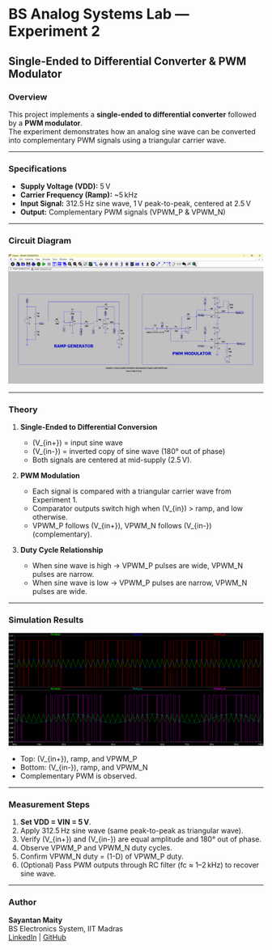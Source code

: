 # BS Analog Systems Lab — Experiment 2
## Single-Ended to Differential Converter & PWM Modulator

### **Overview**
This project implements a **single-ended to differential converter** followed by a **PWM modulator**.  
The experiment demonstrates how an analog sine wave can be converted into complementary PWM signals using a triangular carrier wave.

---

### **Specifications**
- **Supply Voltage (VDD):** 5 V
- **Carrier Frequency (Ramp):** ~5 kHz
- **Input Signal:** 312.5 Hz sine wave, 1 V peak-to-peak, centered at 2.5 V
- **Output:** Complementary PWM signals (VPWM_P & VPWM_N)

---

### **Circuit Diagram**
![Circuit Schematic](https://github.com/Sayantan-Maity-hub/Analog_System_Lab_PWM_Modulator/blob/main/circuit_diagram.png)

---

### **Theory**
1. **Single-Ended to Differential Conversion**  
   - \(V_{in+}\) = input sine wave  
   - \(V_{in-}\) = inverted copy of sine wave (180° out of phase)  
   - Both signals are centered at mid-supply (2.5 V).

2. **PWM Modulation**  
   - Each signal is compared with a triangular carrier wave from Experiment 1.
   - Comparator outputs switch high when \(V_{in}\) > ramp, and low otherwise.
   - VPWM_P follows \(V_{in+}\), VPWM_N follows \(V_{in-}\) (complementary).

3. **Duty Cycle Relationship**  
   - When sine wave is high → VPWM_P pulses are wide, VPWM_N pulses are narrow.
   - When sine wave is low → VPWM_P pulses are narrow, VPWM_N pulses are wide.

---

### **Simulation Results**
![PWM Waveforms](https://github.com/Sayantan-Maity-hub/Analog_System_Lab_PWM_Modulator/blob/main/LTspice_output.png)  
- Top: \(V_{in+}\), ramp, and VPWM_P  
- Bottom: \(V_{in-}\), ramp, and VPWM_N  
- Complementary PWM is observed.

---

### **Measurement Steps**
1. **Set VDD = VIN = 5 V**.
2. Apply 312.5 Hz sine wave (same peak-to-peak as triangular wave).
3. Verify \(V_{in+}\) and \(V_{in-}\) are equal amplitude and 180° out of phase.
4. Observe VPWM_P and VPWM_N duty cycles.
5. Confirm VPWM_N duty = \(1-D\) of VPWM_P duty.
6. (Optional) Pass PWM outputs through RC filter (fc ≈ 1–2 kHz) to recover sine wave.

---

### **Author**
**Sayantan Maity**  
BS Electronics System, IIT Madras  
[LinkedIn](https://www.linkedin.com/in/sayantan-maity-b30534373/) | [GitHub](https://github.com/Sayantan-Maity-hub)
